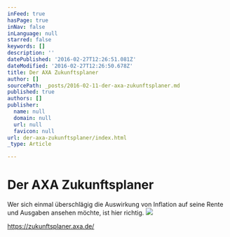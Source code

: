 ```yaml
---
inFeed: true
hasPage: true
inNav: false
inLanguage: null
starred: false
keywords: []
description: ''
datePublished: '2016-02-27T12:26:51.081Z'
dateModified: '2016-02-27T12:26:50.678Z'
title: Der AXA Zukunftsplaner
author: []
sourcePath: _posts/2016-02-11-der-axa-zukunftsplaner.md
published: true
authors: []
publisher:
  name: null
  domain: null
  url: null
  favicon: null
url: der-axa-zukunftsplaner/index.html
_type: Article

---
```

# Der AXA Zukunftsplaner

Wer sich einmal überschlägig die Auswirkung von Inflation auf seine Rente und Ausgaben ansehen möchte, ist hier richtig.
![](https://s3-us-west-2.amazonaws.com/the-grid-img/p/2649da3ff2b2af7c5f110be278d78c2c8fc876e6.jpg)

https://zukunftsplaner.axa.de/